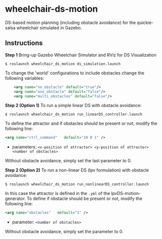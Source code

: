 # wheelchair-ds-motion
DS-based motion planning (including obstacle avoidance) for the quickie-salsa wheelchair simulated in Gazebo.

## Instructions
**Step 1** Bring-up Gazebo Wheelchair Simulator and RViz for DS Visualization  
```
$ roslaunch wheelchair_ds_motion ds_simulation.launch
```
To change the 'world' configurations to include obstacles change the following variables:
```xml
	<arg name="no_obstacle" default="true"/>
	<arg name="one_obstacle" default="false"/>
	<arg name="multi_obstacles" default="false"/>
```

**Step 2 (Option 1)** To run a simple linear DS with obstacle avoidance:
```
$ roslaunch wheelchair_ds_motion run_linearDS_controller.launch 
```
To define the attractor and if obstacles should be present or not, modify the following line:
```xml
<arg name="ctrl_command"   default="10 0 1" />
```
- parameters: ``<x-position of attractor> <y-position of attractor> <number of obstacles> ``

Without obstacle avoidance, simply set the last parameter to 0.
  

**Step 2 (Option 2)** To run a non-linear DS (lpv formulation) with obstacle avoidance:
```
$ roslaunch wheelchair_ds_motion run_nonlinearDS_controller.launch 
```
In this case the attractor is defined in the ``.yml`` of the lpvDS-motion-generator. 
To define if obstacle should be present or not, modify the following line:
```xml
<arg name="obstacles"   default="1" />
```
- parameter: ``<number of obstacles> ``

Without obstacle avoidance, simply set the parameter to 0.
